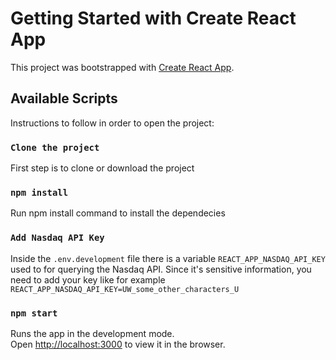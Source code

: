 # Getting Started with Create React App

This project was bootstrapped with [Create React App](https://github.com/facebook/create-react-app).

## Available Scripts

Instructions to follow in order to open the project:

### `Clone the project`

First step is to clone or download the project

### `npm install`

Run npm install command to install the dependecies

### `Add Nasdaq API Key`

Inside the `.env.development` file there is a variable `REACT_APP_NASDAQ_API_KEY` used to for querying the Nasdaq API. Since it's sensitive information, you need to add your key like for example `REACT_APP_NASDAQ_API_KEY=UW_some_other_characters_U`

### `npm start`

Runs the app in the development mode.\
Open [http://localhost:3000](http://localhost:3000) to view it in the browser.
